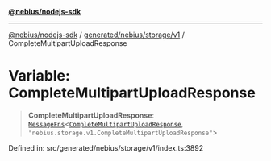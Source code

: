 [**@nebius/nodejs-sdk**](../../../../../README.md)

---

[@nebius/nodejs-sdk](../../../../../README.md) / [generated/nebius/storage/v1](../README.md) / CompleteMultipartUploadResponse

# Variable: CompleteMultipartUploadResponse

> **CompleteMultipartUploadResponse**: [`MessageFns`](../../../../../runtime/protos/core/interfaces/MessageFns.md)\<[`CompleteMultipartUploadResponse`](../interfaces/CompleteMultipartUploadResponse.md), `"nebius.storage.v1.CompleteMultipartUploadResponse"`\>

Defined in: src/generated/nebius/storage/v1/index.ts:3892

